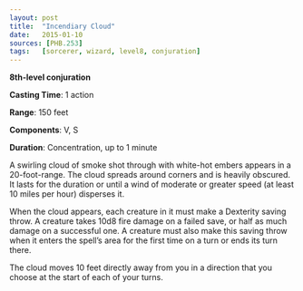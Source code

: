 ```yaml
---
layout: post
title:  "Incendiary Cloud"
date:   2015-01-10
sources: [PHB.253]
tags:   [sorcerer, wizard, level8, conjuration]
---
```


**8th-level conjuration**

**Casting Time**: 1 action

**Range**: 150 feet

**Components**: V, S

**Duration**: Concentration, up to 1 minute

A swirling cloud of smoke shot through with white-hot embers appears in a 20-foot-range. The cloud spreads around corners and is heavily obscured. It lasts for the duration or until a wind of moderate or greater speed (at least 10 miles per hour) disperses it.

When the cloud appears, each creature in it must make a Dexterity saving throw. A creature takes 10d8 fire damage on a failed save, or half as much damage on a successful one. A creature must also make this saving throw when it enters the spell’s area for the first time on a turn or ends its turn there.

The cloud moves 10 feet directly away from you in a direction that you choose at the start of each of your turns.
